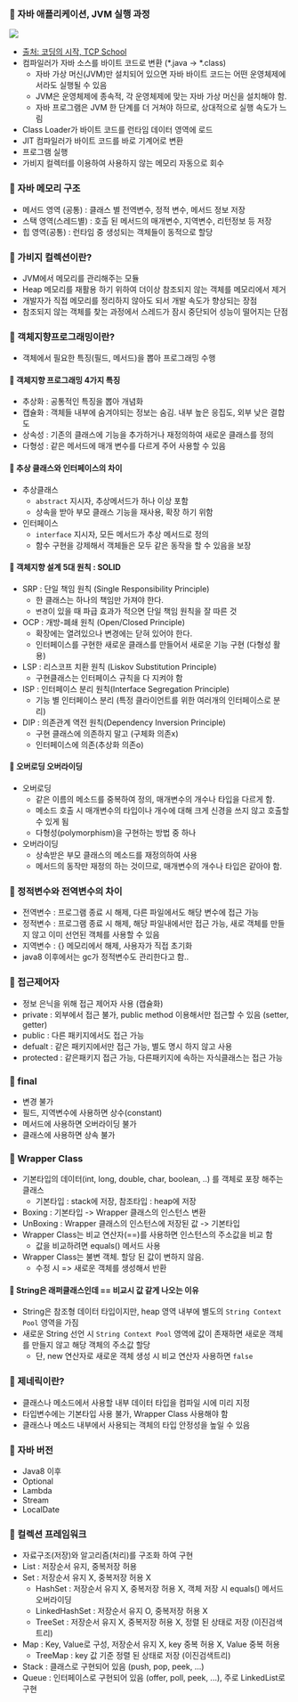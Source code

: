 ### 💜 자바 애플리케이션, JVM 실행 과정
<img src="http://www.tcpschool.com/lectures/img_java_programming.png">

- [출처: 코딩의 시작, TCP School](http://www.tcpschool.com/java/java_intro_programming#:~:text=%EC%9E%90%EB%B0%94%20%EB%B0%94%EC%9D%B4%ED%8A%B8%20%EC%BD%94%EB%93%9C(Java%20bytecode)%EB%9E%80%20%EC%9E%90%EB%B0%94%20%EA%B0%80%EC%83%81%20%EB%A8%B8%EC%8B%A0%EC%9D%B4,class%EC%9E%85%EB%8B%88%EB%8B%A4.)
- 컴파일러가 자바 소스를 바이트 코드로 변환 (*.java -> *.class)
    - 자바 가상 머신(JVM)만 설치되어 있으면 자바 바이트 코드는 어떤 운영체제에서라도 실행될 수 있음
    - JVM은 운영체제에 종속적, 각 운영체제에 맞는 자바 가상 머신을 설치해야 함.
    - 자바 프로그램은 JVM 한 단계를 더 거쳐야 하므로, 상대적으로 실행 속도가 느림
- Class Loader가 바이트 코드를 런타임 데이터 영역에 로드
- JIT 컴파일러가 바이트 코드를 바로 기계어로 변환
- 프로그램 실행
- 가비지 컬렉터를 이용하여 사용하지 않는 메모리 자동으로 회수

### 💜 자바 메모리 구조
- 메서드 영역 (공통) : 클래스 별 전역변수, 정적 변수, 메서드 정보 저장
- 스택 영역(스레드별) : 호츨 된 메서드의 매개변수, 지역변수, 리턴정보 등  저장
- 힙 영역(공통) : 런타임 중 생성되는 객체들이 동적으로 할당

### 💜 가비지 컬렉션이란?
- JVM에서 메모리를 관리해주는 모듈
- Heap 메모리를 재활용 하기 위하여 더이상 참조되지 않는 객체를 메모리에서 제거
- 개발자가 직접 메모리를 정리하지 않아도 되서 개발 속도가 향상되는 장점
- 참조되지 않는 객체를 찾는 과정에서 스레드가 잠시 중단되어 성능이 떨어지는 단점

### 💜 객체지향프로그래밍이란?
- 객체에서 필요한 특징(필드, 메서드)을 뽑아 프로그래밍 수행
#### 🎈 객체지향 프로그래밍 4가지 특징
- 추상화 : 공통적인 특징을 뽑아 개념화
- 캡슐화 : 객체들 내부에 숨겨야되는 정보는 숨김. 내부 높은 응집도, 외부 낮은 결합도
- 상속성 : 기존의 클래스에 기능을 추가하거나 재정의하여 새로운 클래스를 정의
- 다형성 : 같은 메서드에 매개 변수를 다르게 주어 사용할 수 있음

#### 🎈 추상 클래스와 인터페이스의 차이
- 추상클래스
    - `abstract` 지시자, 추상메서드가 하나 이상 포함
    - 상속을 받아 부모 클래스 기능을 재사용, 확장 하기 위함
- 인터페이스
    - `interface` 지시자, 모든 메서드가 추상 메서드로 정의
    - 함수 구현을 강제해서 객체들은 모두 같은 동작을 할 수 있음을 보장
      
#### 🎈 객체지향 설계 5대 원칙 : SOLID
- SRP : 단일 책임 원칙 (Single Responsibility Principle)
    - 한 클래스는 하나의 책임만 가져야 한다.
    - `변경`이 있을 때 파급 효과가 적으면 단일 책임 원칙을 잘 따른 것
- OCP : 개방-폐쇄 원칙 (Open/Closed Principle)
    - 확장에는 열려있으나 변경에는 닫혀 있어야 한다.
    - 인터페이스를 구현한 새로운 클래스를 만들어서 새로운 기능 구현 (다형성 활용)
- LSP : 리스코프 치환 원칙 (Liskov Substitution Principle)
    - 구현클래스는 인터페이스 규칙을 다 지켜야 함
- ISP : 인터페이스 분리 원칙(Interface Segregation Principle)
    - 기능 별 인터페이스 분리 (특정 클라이언트를 위한 여러개의 인터페이스로 분리)
- DIP : 의존관계 역전 원칙(Dependency Inversion Principle)
    - 구현 클래스에 의존하지 말고 (구체화 의존x)
    - 인터페이스에 의존(추상화 의존o)
      
#### 🎈 오버로딩 오버라이딩
- 오버로딩
    - 같은 이름의 메소드를 중복하여 정의, 매개변수의 개수나 타입을 다르게 함.
    - 메소드 호출 시 매개변수의 타입이나 개수에 대해 크게 신경을 쓰지 않고 호출할 수 있게 됨
    - 다형성(polymorphism)을 구현하는 방법 중 하나
- 오버라이딩
    - 상속받은 부모 클래스의 메소드를 재정의하여 사용
    - 메서드의 동작만 재정의 하는 것이므로, 매개변수의 개수나 타입은 같아야 함.

### 💜 정적변수와 전역변수의 차이
- 전역변수 : 프로그램 종료 시 해제, 다른 파일에서도 해당 변수에 접근 가능
- 정적변수 : 프로그램 종료 시 해제, 해당 파일내에서만 접근 가능, 새로 객체를 만들지 않고 이미 선언된 객체를 사용할 수 있음
- 지역변수 : {} 메모리에서 해제, 사용자가 직접 초기화
- java8 이후에서는 gc가 정적변수도 관리한다고 함..

### 💜 접근제어자
- 정보 은닉을 위해 접근 제어자 사용 (캡슐화)
- private : 외부에서 접근 불가, public method 이용해서만 접근할 수 있음 (setter, getter)
- public : 다른 패키지에서도 접근 가능
- defualt : 같은 패키지에서만 접근 가능, 별도 명시 하지 않고 사용
- protected : 같은패키지 접근 가능, 다른패키지에 속하는 자식클래스는 접근 가능

### 💜 final
- 변경 불가
- 필드, 지역변수에 사용하면 상수(constant)
- 메서드에 사용하면 오버라이딩 불가
- 클래스에 사용하면 상속 불가

### 💜 Wrapper Class
- 기본타입의 데이터(int, long, double, char, boolean, ..) 를 객체로 포장 해주는 클래스
    - 기본타입 : stack에 저장, 참조타입 : heap에 저장
- Boxing : 기본타입 -> Wrapper 클래스의 인스턴스 변환
- UnBoxing : Wrapper 클래스의 인스턴스에 저장된 값 -> 기본타입
- Wrapper Class는 비교 연산자(==)를 사용하면 인스턴스의 주소값을 비교 함
    -  값을 비교하려면 equals() 메서드 사용
- Wrapper Class는 불변 객체. 할당 된 값이 변하지 않음.
    -  수정 시 => 새로운 객체를 생성해서 반환
#### 🎈 String은 래퍼클래스인데 == 비교시 값 같게 나오는 이유
- String은 참조형 데이터 타입이지만, heap 영역 내부에 별도의 `String Context Pool` 영역을 가짐
- 새로운 String 선언 시 `String Context Pool` 영역에 값이 존재하면 새로운 객체를 만들지 않고 해당 객체의 주소값 할당
    - 단, new 연산자로 새로운 객체 생성 시 비교 연산자 사용하면 `false`

### 💜 제네릭이란?
- 클래스나 메소드에서 사용할 내부 데이터 타입을 컴파일 시에 미리 지정
- 타입변수에는 기본타입 사용 불가, Wrapper Class 사용해야 함
- 클래스나 메소드 내부에서 사용되는 객체의 타입 안정성을 높일 수 있음
  
### 💜 자바 버전
- Java8 이후
- Optional
- Lambda
- Stream
- LocalDate

### 💜 컬렉션 프레임워크
- 자료구조(저장)와 알고리즘(처리)를 구조화 하여 구현
- List : 저장순서 유지, 중복저장 허용
- Set : 저장순서 유지 X, 중복저장 허용 X
    - HashSet : 저장순서 유지 X, 중복저장 허용 X, 객체 저장 시 equals() 메서드 오버라이딩
    - LinkedHashSet : 저장순서 유지 O, 중복저장 허용 X
    - TreeSet : 저장순서 유지 X, 중복저장 허용 X, 정렬 된 상태로 저장 (이진검색트리)
- Map : Key, Value로 구성, 저장순서 유지 X, key 중복 허용 X, Value 중복 허용
    - TreeMap : key 값 기준 정렬 된 상태로 저장 (이진검색트리)
- Stack : 클래스로 구현되어 있음 (push, pop, peek, ...)
- Queue : 인터페이스로 구현되어 있음 (offer, poll, peek, ...), 주로 LinkedList로 구현

